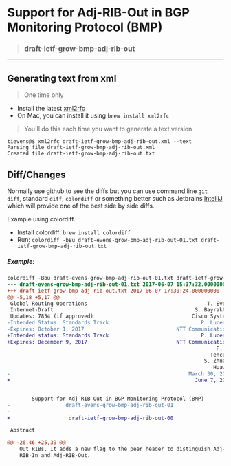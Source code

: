 Support for Adj-RIB-Out in BGP Monitoring Protocol (BMP) 
========================================================

> ### draft-ietf-grow-bmp-adj-rib-out

- - -

Generating text from xml
------------------------

> One time only

* Install the latest [xml2rfc](https://xml2rfc.tools.ietf.org/)
* On Mac, you can install it using ```brew install xml2rfc```

> You'll do this each time you want to generate a text version

```
tievens@$ xml2rfc draft-ietf-grow-bmp-adj-rib-out.xml --text
Parsing file draft-ietf-grow-bmp-adj-rib-out.xml
Created file draft-ietf-grow-bmp-adj-rib-out.txt
```

Diff/Changes
------------

Normally use github to see the diffs but you can use command line ```git diff```, standard ```diff```, ```colordiff``` or something better such as Jetbrains [IntelliJ](https://www.jetbrains.com/idea/) which will provide one of the best side by side diffs.  

Example using colordiff.  

* Install colordiff: ```brew install colordiff```
* Run: ```colordiff -bBu draft-evens-grow-bmp-adj-rib-out-01.txt draft-ietf-grow-bmp-adj-rib-out.txt```

##### Example:

```diff
colordiff -Bbu draft-evens-grow-bmp-adj-rib-out-01.txt draft-ietf-grow-bmp-adj-rib-out.txt
--- draft-evens-grow-bmp-adj-rib-out-01.txt	2017-06-07 15:37:32.000000000 -0700
+++ draft-ietf-grow-bmp-adj-rib-out.txt	2017-06-07 17:30:24.000000000 -0700
@@ -5,18 +5,17 @@
 Global Routing Operations                                       T. Evens
 Internet-Draft                                              S. Bayraktar
 Updates: 7854 (if approved)                                Cisco Systems
-Intended Status: Standards Track                              P. Lucente
-Expires: October 1, 2017                              NTT Communications
+Intended status: Standards Track                              P. Lucente
+Expires: December 9, 2017                             NTT Communications
                                                                    P. Mi
                                                                  Tencent
                                                                S. Zhuang
                                                                   Huawei
-                                                          March 30, 2017
+                                                            June 7, 2017


        Support for Adj-RIB-Out in BGP Monitoring Protocol (BMP)
-                  draft-evens-grow-bmp-adj-rib-out-01
-
+                   draft-ietf-grow-bmp-adj-rib-out-00

 Abstract

@@ -26,46 +25,39 @@
    Out RIBs. It adds a new flag to the peer header to distinguish Adj-
    RIB-In and Adj-RIB-Out.
```



